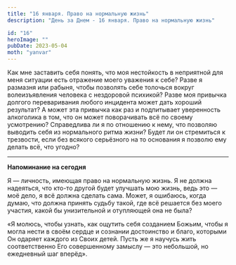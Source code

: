 ```yaml
---
title: "16 января. Право на нормальную жизнь"
description: "День за Днем - 16 января. Право на нормальную жизнь"

id: "16"
heroImage: ""
pubDate: 2023-05-04
moth: "yanvar"
---
```


Как мне заставить себя понять, что моя нестойкость в неприятной для меня
ситуации есть отражение моего уважения к себе? Разве я размазня или рабыня,
чтобы позволять себе толочься вокруг волеизъявления человека с нездоровой
психикой? Разве моя привычка долгого переваривания любого инцидента может дать
хороший результат? А может эта привычка как раз и подпитывает уверенность
алкоголика в том, что он может поворачивать всё по своему усмотрению?
Справедлива ли я по отношению к нему, что позволяю выводить себя из
нормального ритма жизни? Будет ли он стремиться к трезвости, если без всякого
серьёзного на то основания я позволю ему делать всё, что угодно?

---

**Напоминание на сегодня**

Я — личность, имеющая право на нормальную жизнь. Я не должна надеяться, что
кто-то другой будет улучшать мою жизнь, ведь это — моё дело, я всё должна
сделать сама. Может, я ошибаюсь, когда думаю, что должна принять судьбу такой,
где всё решается без моего участия, какой бы унизительной и отупляющей она не
была?

«Я молюсь, чтобы узнать, как ощутить себя созданием Божьим, чтобы я могла
нести в своём сердце и сознании достоинство и благо, которыми Он одаряет
каждого из Своих детей. Пусть же я научусь жить соответственно Его
совершенному замыслу — это небольшой, но ежедневный шаг вперёд».
